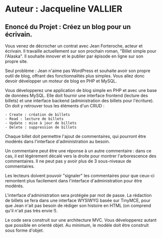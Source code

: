 # Auteur : Jacqueline VALLIER


## Enoncé du Projet : Créez un blog pour un écrivain.

Vous venez de décrocher un contrat avec Jean Forteroche, acteur et écrivain. Il travaille
actuellement sur son prochain roman, "Billet simple pour l'Alaska". Il souhaite innover et le publier
par épisode en ligne sur son propre site.

Seul problème : Jean n'aime pas WordPress et souhaite avoir son propre outil de blog, offrant
des fonctionnalités plus simples. Vous allez donc devoir développer un moteur de blog en PHP et MySQL.

Vous développerez une application de blog simple en PHP et avec une base de données MySQL.
Elle doit fournir une interface frontend (lecture des billets) et une interface backend 
(administration des billets pour l'écriture). On doit y retrouver tous les éléments d'un CRUD :

	- Create : création de billets
	- Read : lecture de billets
	- Update : mise à jour de billets
	- Delete : suppression de billets
	
Chaque billet doit permettre l'ajout de commentaires, qui pourront être modérés dans l'interface
d'administration au besoin.

Un commentaire peut être une réponse à un autre commentaire : dans ce cas, il est légèrement décalé
vers la droite pour montrer l'arborescence des commentaires. Il ne peut pas y avoir plus
de 3 sous-niveaux de commentaires.

Les lecteurs doivent pouvoir "signaler" les commentaires pour que ceux-ci remontent plus
facilement dans l'interface d'administration pour être modérés.

L'interface d'administration sera protégée par mot de passe. La rédaction de billets se fera dans
une interface WYSIWYG basée sur TinyMCE, pour que Jean n'ait pas besoin de rédiger son 
histoire en HTML (on comprend qu'il n'ait pas très envie !).

Le code sera construit sur une architecture MVC. Vous développerez autant que possible en orienté objet. 
Au minimum, le modèle doit être construit sous forme d'objet.



